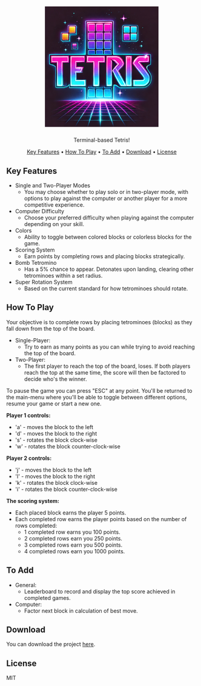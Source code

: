 <h1 align="center">
  <a><img src="https://github.com/commissi0n/tetris/blob/main/img/ttrs.png" width="300"></a>
</h1>

<p align="center">Terminal-based Tetris!</p>

<p align="center">
  <a href="#key-features">Key Features</a> •
  <a href="#how-to-play">How To Play</a> •
  <a href="#to-add">To Add</a> •
  <a href="#download">Download</a> •
  <a href="#license">License</a>
</p>

## Key Features

* Single and Two-Player Modes
	- You may choose whether to play solo or in two-player mode, with options to play against the computer or another player for a more competitive experience.
* Computer Difficulty
	- Choose your preferred difficulty when playing against the computer depending on your skill.
* Colors
	- Ability to toggle between colored blocks or colorless blocks for the game.
* Scoring System
	- Earn points by completing rows and placing blocks strategically.
* Bomb Tetromino
  	- Has a 5% chance to appear. Detonates upon landing, clearing other tetrominoes within a set radius.
* Super Rotation System
  	- Based on the current standard for how tetrominoes should rotate. 

## How To Play
Your objective is to complete rows by placing tetrominoes (blocks) as they fall down from the top of the board.
* Single-Player:
	- Try to earn as many points as you can while trying to avoid reaching the top of the board.
* Two-Player:
	- The first player to reach the top of the board, loses. If both players reach the top at the same time, the score will then be factored to decide who's the winner.

To pause the game you can press "ESC" at any point. You'll be returned to the main-menu where you'll be able to toggle between different options, resume your game or start a new one.

<b>Player 1 controls:</b>
 * 'a' - moves the block to the left
 * 'd' - moves the block to the right
 * 's' - rotates the block clock-wise
 * 'w' - rotates the block counter-clock-wise

<b>Player 2 controls:</b>
 * 'j' - moves the block to the left
 * 'l' - moves the block to the right
 * 'k' - rotates the block clock-wise
 * 'i' - rotates the block counter-clock-wise

<b>The scoring system:</b>
* Each placed block earns the player 5 points.
* Each completed row earns the player points based on the number of rows completed:
	- 1 completed row earns you 100 points.
	- 2 completed rows earn you 250 points.
	- 3 completed rows earn you 500 points.
	- 4 completed rows earn you 1000 points.

## To Add
* General:
	- Leaderboard to record and display the top score achieved in completed games.
* Computer:
	- Factor next block in calculation of best move.

## Download

You can download the project [here](https://github.com/commissi0n/tetris/releases/tag/v1.00).

## License

MIT
